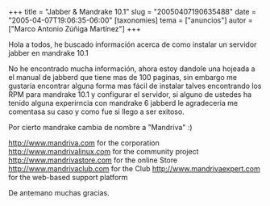 +++
title = "Jabber &amp; Mandrake 10.1"
slug = "20050407190635488"
date = "2005-04-07T19:06:35-06:00"
[taxonomies]
tema = ["anuncios"]
autor = ["Marco Antonio Zúñiga Martínez"]
+++

Hola a todos, he buscado información acerca de como instalar un servidor
jabber en mandrake 10.1

No he encontrado mucha información, ahora estoy dandole una hojeada a el
manual de jabberd que tiene mas de 100 paginas, sin embargo me gustaría
encontrar alguna forma mas fácil de instalar talves encontrando los RPM
para mandrake 10.1 y configurar el servidor, si alguno de ustedes ha
tenido alguna experirncia con mandrake 6 jabberd le agradeceria me
comentasa su caso y como fue si llego a ser exitoso.

<!-- more -->
Por cierto mandrake cambia de nombre a &quot;Mandriva&quot; :)

http://www.mandriva.com for the corporation http://www.mandrivalinux.com
for the community project http://www.mandrivastore.com for the online
Store http://www.mandrivaclub.com for the Club
http://www.mandrivaexpert.com for the web-based support platform

De antemano muchas gracias.

